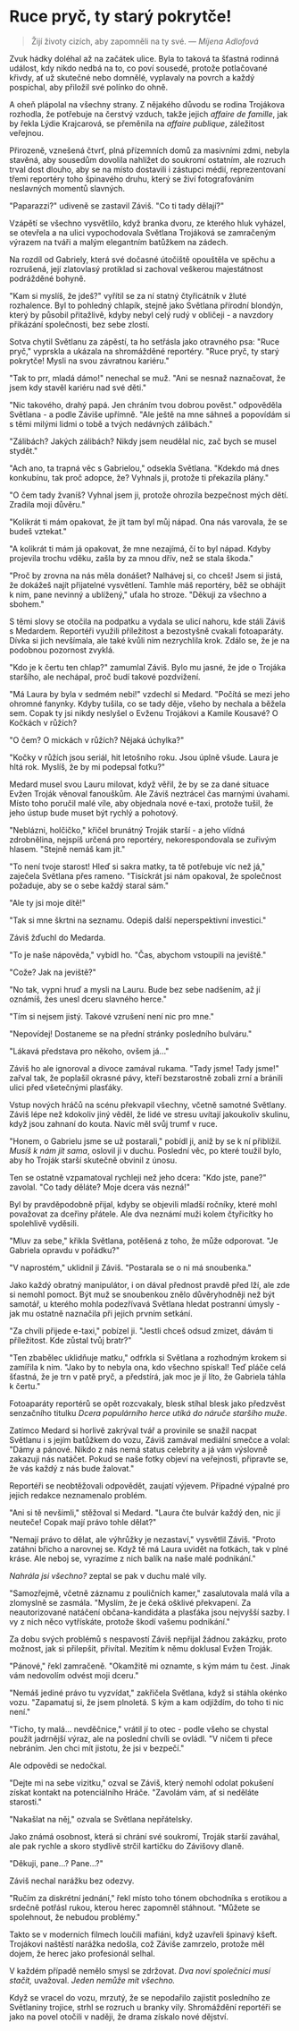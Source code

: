 # Ruce pryč, ty starý pokrytče!

> Žijí životy cizích, aby zapomněli na ty své.
> — *Míjena Adlofová*

Zvuk hádky doléhal až na začátek ulice. Byla to taková ta šťastná rodinná událost, kdy nikdo nedbá na to, co poví sousedé, protože potlačované křivdy, ať už skutečné nebo domnělé, vyplavaly na povrch a každý pospíchal, aby přiložil své polínko do ohně.

A oheň plápolal na všechny strany. Z nějakého důvodu se rodina Trojákova rozhodla, že potřebuje na čerstvý vzduch, takže jejich *affaire de famille*, jak by řekla Lýdie Krajcarová, se přeměnila na *affaire publique*, záležitost veřejnou.

Přirozeně, vznešená čtvrť, plná přízemních domů za masivními zdmi, nebyla stavěná, aby sousedům dovolila nahlížet do soukromí ostatním, ale rozruch trval dost dlouho, aby se na místo dostavili i zástupci médií, reprezentovaní třemi reportéry toho špinavého druhu, který se živí fotografováním neslavných momentů slavných.

"Paparazzi?" udiveně se zastavil Záviš. "Co ti tady dělají?"

Vzápětí se všechno vysvětlilo, když branka dvoru, ze kterého hluk vyházel, se otevřela a na ulici vypochodovala Světlana Trojáková se zamračeným výrazem na tváři a malým elegantním batůžkem na zádech.

Na rozdíl od Gabriely, která své dočasné útočiště opouštěla ve spěchu a rozrušená, její zlatovlasý protiklad si zachoval veškerou majestátnost podrážděné bohyně.

"Kam si myslíš, že jdeš?" vyřítil se za ní statný čtyřicátník v žluté rozhalence. Byl to pohledný chlapík, stejně jako Světlana přírodní blondýn, který by působil přitažlivě, kdyby nebyl celý rudý v obličeji - a navzdory přikázání společnosti, bez sebe zlostí.

Sotva chytil Světlanu za zápěstí, ta ho setřásla jako otravného psa: "Ruce pryč," vyprskla a ukázala na shromážděné reportéry. "Ruce pryč, ty starý pokrytče! Mysli na svou závratnou kariéru."

"Tak to prr, mladá dámo!" nenechal se muž. "Ani se nesnaž naznačovat, že jsem kdy stavěl kariéru nad své děti."

"Nic takového, drahý papá. Jen chráním tvou dobrou pověst." odpověděla Světlana - a podle Záviše upřímně. "Ale ještě na mne sáhneš a popovídám si s těmi milými lidmi o tobě a tvých nedávných zálibách."

"Zálibách? Jakých zálibách? Nikdy jsem neudělal nic, zač bych se musel stydět."

"Ach ano, ta trapná věc s Gabrielou," odsekla Světlana. "Kdekdo má dnes konkubínu, tak proč adopce, že? Vyhnals ji, protože ti překazila plány."

"O čem tady žvaníš? Vyhnal jsem ji, protože ohrozila bezpečnost mých dětí. Zradila moji důvěru."

"Kolikrát ti mám opakovat, že jít tam byl můj nápad. Ona nás varovala, že se budeš vztekat."

"A kolikrát ti mám já opakovat, že mne nezajímá, čí to byl nápad. Kdyby projevila trochu vděku, zašla by za mnou dřív, než se stala škoda."

"Proč by zrovna na nás měla donášet? Nalhávej si, co chceš! Jsem si jistá, že dokážeš najít přijatelné vysvětlení. Tamhle máš reportéry, běž se obhájit k nim, pane nevinný a ublížený," uťala ho stroze. "Děkuji za všechno a sbohem."

S těmi slovy se otočila na podpatku a vydala se ulicí nahoru, kde stáli Záviš s Medardem. Reportéři využili příležitost a bezostyšně cvakali fotoaparáty. Dívka si jich nevšímala, ale také kvůli nim nezrychlila krok. Zdálo se, že je na podobnou pozornost zvyklá.

"Kdo je k čertu ten chlap?" zamumlal Záviš. Bylo mu jasné, že jde o Trojáka staršího, ale nechápal, proč budí takové pozdvižení.

"Má Laura by byla v sedmém nebi!" vzdechl si Medard. "Počítá se mezi jeho ohromné fanynky. Kdyby tušila, co se tady děje, všeho by nechala a běžela sem. Copak ty jsi nikdy neslyšel o Evženu Trojákovi a Kamile Kousavé? O Kočkách v růžích?

"O čem? O mickách v růžích? Nějaká úchylka?"

"Kočky v růžích jsou seriál, hit letošního roku. Jsou úplně všude. Laura je hltá rok. Myslíš, že by mi podepsal fotku?"

Medard musel svou Lauru milovat, když věřil, že by se za dané situace Evžen Troják věnoval fanouškům. Ale Záviš neztrácel čas marnými úvahami. Místo toho poručil malé víle, aby objednala nové e-taxi, protože tušil, že jeho ústup bude muset být rychlý a pohotový.

"Neblázni, holčičko," křičel brunátný Troják starší - a jeho vlídná zdrobnělina, nejspíš určená pro reportéry, nekorespondovala se zuřivým hlasem. "Stejně nemáš kam jít."

"To není tvoje starost! Hleď si sakra matky, ta tě potřebuje víc než já," zaječela Světlana přes rameno. "Tisíckrát jsi nám opakoval, že společnost požaduje, aby se o sebe každý staral sám."

"Ale ty jsi moje dítě!"

"Tak si mne škrtni na seznamu. Odepiš další neperspektivní investici."

Záviš žďuchl do Medarda.

"To je naše nápověda," vybídl ho. "Čas, abychom vstoupili na jeviště."

"Cože? Jak na jeviště?"

"No tak, vypni hruď a mysli na Lauru. Bude bez sebe nadšením, až jí oznámíš, žes unesl dceru slavného herce."

"Tím si nejsem jistý. Takové vzrušení není nic pro mne."

"Nepovídej! Dostaneme se na přední stránky posledního bulváru."

"Lákavá představa pro někoho, ovšem já…"

Záviš ho ale ignoroval a divoce zamával rukama. "Tady jsme! Tady jsme!" zařval tak, že poplašil okrasné pávy, kteří bezstarostně zobali zrní a bránili ulici před všetečnými plasťáky.

Vstup nových hráčů na scénu překvapil všechny, včetně samotné Světlany. Záviš lépe než kdokoliv jiný věděl, že lidé ve stresu uvítají jakoukoliv skulinu, když jsou zahnaní do kouta. Navíc měl svůj trumf v ruce.

"Honem, o Gabrielu jsme se už postarali," pobídl ji, aniž by se k ní přiblížil. *Musíš k nám jít sama*, oslovil ji v duchu. Poslední věc, po které toužil bylo, aby ho Troják starší skutečně obvinil z únosu.

Ten se ostatně vzpamatoval rychleji než jeho dcera: "Kdo jste, pane?" zavolal. "Co tady děláte? Moje dcera vás nezná!"

Byl by pravděpodobně přijal, kdyby se objevili mladší ročníky, které mohl považovat za dceřiny přátele. Ale dva neznámí muži kolem čtyřicítky ho spolehlivě vyděsili.

"Mluv za sebe," křikla Světlana, potěšená z toho, že může odporovat. "Je Gabriela opravdu v pořádku?"

"V naprostém," uklidnil ji Záviš. "Postarala se o ni má snoubenka."

Jako každý obratný manipulátor, i on dával přednost pravdě před lží, ale zde si nemohl pomoct. Být muž se snoubenkou znělo důvěryhodněji než být samotář, u kterého mohla podezřívavá Světlana hledat postranní úmysly - jak mu ostatně naznačila při jejich prvním setkání.

"Za chvíli přijede e-taxi," pobízel ji. "Jestli chceš odsud zmizet, dávám ti příležitost. Kde zůstal tvůj bratr?"

"Ten zbabělec uklidňuje matku," odfrkla si Světlana a rozhodným krokem si zamířila k nim. "Jako by to nebyla ona, kdo všechno spískal! Teď pláče celá šťastná, že je trn v patě pryč, a předstírá, jak moc je jí líto, že Gabriela táhla k čertu."

Fotoaparáty reportérů se opět rozcvakaly, blesk stíhal blesk jako předzvěst senzačního titulku *Dcera populárního herce utíká do náruče staršího muže*.

Zatímco Medard si horlivě zakrýval tvář a provinile se snažil nacpat Světlanu i s jejím batůžkem do vozu, Záviš zamával mediální smečce a volal: "Dámy a pánové. Nikdo z nás nemá status celebrity a já vám výslovně zakazuji nás natáčet. Pokud se naše fotky objeví na veřejnosti, připravte se, že vás každý z nás bude žalovat."

Reportéři se neobtěžovali odpovědět, zaujatí výjevem. Případné výpalné pro jejich redakce neznamenalo problém.

"Ani si tě nevšimli," stěžoval si Medard. "Laura čte bulvár každý den, nic jí neuteče! Copak mají právo tohle dělat?"

"Nemají právo to dělat, ale výhrůžky je nezastaví," vysvětlil Záviš. "Proto zatáhni břicho a narovnej se. Když tě má Laura uvidět na fotkách, tak v plné kráse. Ale neboj se, vyrazíme z nich balík na naše malé podnikání."

*Nahrála jsi všechno?* zeptal se pak v duchu malé víly.

"Samozřejmě, včetně záznamu z pouličních kamer," zasalutovala malá víla a zlomyslně se zasmála. "Myslím, že je čeká ošklivé překvapení. Za neautorizované natáčení občana-kandidáta a plasťáka jsou nejvyšší sazby. I vy z nich něco vytřískáte, protože škodí vašemu podnikání."

Za dobu svých problémů s nespavostí Záviš nepřijal žádnou zakázku, proto možnost, jak si přilepšit, přivítal. Mezitím k němu doklusal Evžen Troják.

"Pánové," řekl zamračeně. "Okamžitě mi oznamte, s kým mám tu čest. Jinak vám nedovolím odvést moji dceru."

"Nemáš jediné právo tu vyzvídat," zakřičela Světlana, když si stáhla okénko vozu. "Zapamatuj si, že jsem plnoletá. S kým a kam odjíždím, do toho ti nic není."

"Ticho, ty malá… nevděčnice," vrátil jí to otec - podle všeho se chystal použít jadrnější výraz, ale na poslední chvíli se ovládl. "V ničem ti přece nebráním. Jen chci mít jistotu, že jsi v bezpečí."

Ale odpovědi se nedočkal.

"Dejte mi na sebe vizitku," ozval se Záviš, který nemohl odolat pokušení získat kontakt na potenciálního Hráče. "Zavolám vám, ať si neděláte starosti."

"Nakašlat na něj," ozvala se Světlana nepřátelsky.

Jako známá osobnost, která si chrání své soukromí, Troják starší zaváhal, ale pak rychle a skoro stydlivě strčil kartičku do Závišovy dlaně.

"Děkuji, pane…? Pane…?"

Záviš nechal narážku bez odezvy.

"Ručím za diskrétní jednání," řekl místo toho tónem obchodníka s erotikou a srdečně potřásl rukou, kterou herec zapomněl stáhnout. "Můžete se spolehnout, že nebudou problémy."

Takto se v moderních filmech loučili mafiáni, když uzavřeli špinavý kšeft. Trojákovi naštěstí narážka nedošla, což Záviše zamrzelo, protože měl dojem, že herec jako profesionál selhal.

V každém případě nemělo smysl se zdržovat. *Dva noví společníci musí stačit,* uvažoval. *Jeden nemůže mít všechno.*

Když se vracel do vozu, mrzutý, že se nepodařilo zajistit posledního ze Světlaniny trojice, strhl se rozruch u branky vily. Shromáždění reportéři se jako na povel otočili v naději, že drama získalo nové dějství.



